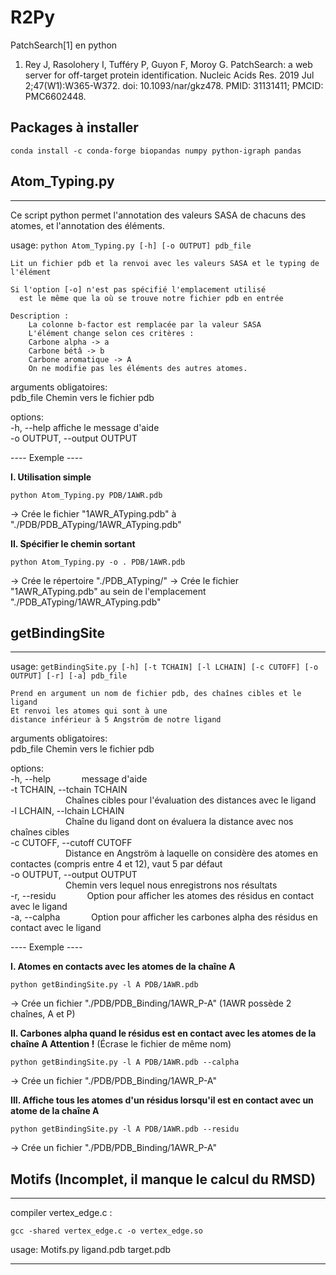 # R2Py  

PatchSearch[1] en python  

1. Rey J, Rasolohery I, Tufféry P, Guyon F, Moroy G. PatchSearch: a web server for off-target protein identification. Nucleic Acids Res. 2019 Jul 2;47(W1):W365-W372. doi: 10.1093/nar/gkz478. PMID: 31131411; PMCID: PMC6602448.


## Packages à installer  

```conda install -c conda-forge biopandas numpy python-igraph pandas```



## Atom_Typing.py  
-----------------  
Ce script python permet l'annotation des valeurs SASA de chacuns des atomes, et l'annotation des éléments.

usage: `python Atom_Typing.py [-h] [-o OUTPUT] pdb_file`  
  
    Lit un fichier pdb et la renvoi avec les valeurs SASA et le typing de l'élément  

    Si l'option [-o] n'est pas spécifié l'emplacement utilisé  
      est le même que la où se trouve notre fichier pdb en entrée  
  
    Description :  
        La colonne b-factor est remplacée par la valeur SASA  
        L'élément change selon ces critères :  
        Carbone alpha -> a  
        Carbone bétâ -> b  
        Carbone aromatique -> A  
        On ne modifie pas les éléments des autres atomes.  


arguments obligatoires:  
  pdb_file              Chemin vers le fichier pdb  

options:  
  -h, --help            affiche le message d'aide  
  -o OUTPUT, --output OUTPUT  


---- Exemple ----  

__I. Utilisation simple__

```
python Atom_Typing.py PDB/1AWR.pdb
```  

-> Crée le fichier "1AWR_ATyping.pdb" à "./PDB/PDB_ATyping/1AWR_ATyping.pdb"

__II. Spécifier le chemin sortant__

```
python Atom_Typing.py -o . PDB/1AWR.pdb
```  

-> Crée le répertoire "./PDB_ATyping/"
-> Crée le fichier "1AWR_ATyping.pdb" au sein de l'emplacement "./PDB_ATyping/1AWR_ATyping.pdb"



## getBindingSite  
----------------- 
usage: `getBindingSite.py [-h] [-t TCHAIN] [-l LCHAIN] [-c CUTOFF] [-o OUTPUT] [-r] [-a] pdb_file`

    Prend en argument un nom de fichier pdb, des chaînes cibles et le ligand
    Et renvoi les atomes qui sont à une
    distance inférieur à 5 Angström de notre ligand


arguments obligatoires:  
  pdb_file              Chemin vers le fichier pdb  

options:  
  -h, --help &emsp;&emsp;&emsp; message d'aide  
  -t TCHAIN, --tchain TCHAIN  
  &emsp;&emsp;&emsp;&emsp;&emsp;&emsp; Chaînes cibles pour l'évaluation des distances avec le ligand  
  -l LCHAIN, --lchain LCHAIN  
  &emsp;&emsp;&emsp;&emsp;&emsp;&emsp; Chaîne du ligand dont on évaluera la distance avec nos chaînes cibles  
  -c CUTOFF, --cutoff CUTOFF  
  &emsp;&emsp;&emsp;&emsp;&emsp;&emsp; Distance en Angström à laquelle on considère des atomes en contactes (compris entre 4 et 12), vaut 5 par défaut  
  -o OUTPUT, --output OUTPUT  
  &emsp;&emsp;&emsp;&emsp;&emsp;&emsp; Chemin vers lequel nous enregistrons nos résultats  
  -r, --residu &emsp;&emsp;&emsp; Option pour afficher les atomes des résidus en contact avec le ligand  
  -a, --calpha &emsp;&emsp;&emsp; Option pour afficher les carbones alpha des résidus en contact avec le ligand  

---- Exemple ----  

__I. Atomes en contacts avec les atomes de la chaîne A__

```
python getBindingSite.py -l A PDB/1AWR.pdb
```  

-> Crée un fichier "./PDB/PDB_Binding/1AWR_P-A" (1AWR possède 2 chaînes, A et P)

__II. Carbones alpha quand le résidus est en contact avec les atomes de la chaîne A Attention !__ (Écrase le fichier de même nom)

```
python getBindingSite.py -l A PDB/1AWR.pdb --calpha
```  

-> Crée un fichier "./PDB/PDB_Binding/1AWR_P-A"

__III. Affiche tous les atomes d'un résidus lorsqu'il est en contact avec un atome de la chaîne A__

```
python getBindingSite.py -l A PDB/1AWR.pdb --residu
```  

-> Crée un fichier "./PDB/PDB_Binding/1AWR_P-A"  

## Motifs (Incomplet, il manque le calcul du RMSD)  
-----------------  

compiler vertex_edge.c :
``` 
gcc -shared vertex_edge.c -o vertex_edge.so  
``` 

usage: Motifs.py ligand.pdb target.pdb

-----------------
